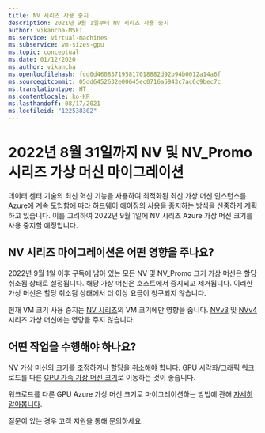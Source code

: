 ```yaml
---
title: NV 시리즈 사용 중지
description: 2021년 9월 1일부터 NV 시리즈 사용 중지
author: vikancha-MSFT
ms.service: virtual-machines
ms.subservice: vm-sizes-gpu
ms.topic: conceptual
ms.date: 01/12/2020
ms.author: vikancha
ms.openlocfilehash: fcd0d460837195817018882d92b94b0012a14a6f
ms.sourcegitcommit: 05dd6452632e00645ec0716a5943c7ac6c9bec7c
ms.translationtype: HT
ms.contentlocale: ko-KR
ms.lasthandoff: 08/17/2021
ms.locfileid: "122538302"
---
```

# <a name="migrate-your-nv-and-nv_promo-series-virtual-machines-by-august-31-2022"></a>2022년 8월 31일까지 NV 및 NV_Promo 시리즈 가상 머신 마이그레이션
데이터 센터 기술의 최신 혁신 기능을 사용하여 최적화된 최신 가상 머신 인스턴스를 Azure에 계속 도입함에 따라 하드웨어 에이징의 사용을 중지하는 방식을 신중하게 계획하고 있습니다.
이를 고려하여 2022년 9월 1일에 NV 시리즈 Azure 가상 머신 크기를 사용 중지할 예정입니다.

## <a name="how-does-the-nv-series-migration-affect-me"></a>NV 시리즈 마이그레이션은 어떤 영향을 주나요?  

2022년 9월 1일 이후 구독에 남아 있는 모든 NV 및 NV_Promo 크기 가상 머신은 할당 취소됨 상태로 설정됩니다. 해당 가상 머신은 호스트에서 중지되고 제거됩니다. 이러한 가상 머신은 할당 취소됨 상태에서 더 이상 요금이 청구되지 않습니다. 

현재 VM 크기 사용 중지는 [NV 시리즈](nv-series.md)의 VM 크기에만 영향을 줍니다. [NVv3](nvv3-series.md) 및 [NVv4](nvv4-series.md) 시리즈 가상 머신에는 영향을 주지 않습니다. 

## <a name="what-actions-should-i-take"></a>어떤 작업을 수행해야 하나요?  

NV 가상 머신의 크기를 조정하거나 할당을 취소해야 합니다. GPU 시각화/그래픽 워크로드를 다른 [GPU 가속 가상 머신 크기](sizes-gpu.md)로 이동하는 것이 좋습니다.

워크로드를 다른 GPU Azure 가상 머신 크기로 마이그레이션하는 방법에 관해 [자세히 알아봅니다](nv-series-migration-guide.md). 

질문이 있는 경우 고객 지원을 통해 문의하세요.
